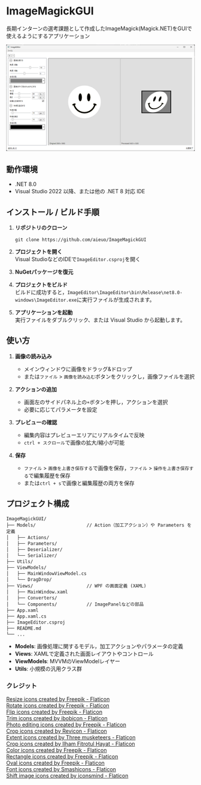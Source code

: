 ﻿# ImageMagickGUI

長期インターンの選考課題として作成したImageMagick(Magick.NET)をGUIで使えるようにするアプリケーション

![img.png](../.github/img.png)

## 動作環境

- .NET 8.0
- Visual Studio 2022 以降、または他の .NET 8 対応 IDE

## インストール / ビルド手順

1. **リポジトリのクローン**  
   ```shell
   git clone https://github.com/aieuo/ImageMagickGUI
   ```

2. **プロジェクトを開く**  
   Visual StudioなどのIDEで`ImageEditor.csproj`を開く
3. **NuGetパッケージを復元**  

4. **プロジェクトをビルド**  
   ビルドに成功すると，`ImageEditor\ImageEditor\bin\Release\net8.0-windows\ImageEditor.exe`に実行ファイルが生成されます。

5. **アプリケーションを起動**  
   実行ファイルをダブルクリック、または Visual Studio から起動します。

## 使い方

1. **画像の読み込み**
    - メインウィンドウに画像をドラッグ&ドロップ
    - または`ファイル` > `画像を読み込む`ボタンをクリックし，画像ファイルを選択

2. **アクションの追加**
    - 画面左のサイドパネル上の`+`ボタンを押し，アクションを選択
    - 必要に応じてパラメータを設定

3. **プレビューの確認**
    - 編集内容はプレビューエリアにリアルタイムで反映
    - `ctrl + スクロール`で画像の拡大/縮小が可能

4. **保存**
    - `ファイル` > `画像を上書き保存する`で画像を保存，`ファイル` > `操作を上書き保存する`で編集履歴を保存
    - または`ctrl + s`で画像と編集履歴の両方を保存

## プロジェクト構成

    ImageMagickGUI/
    ├── Models/                   // Action（加工アクション）や Parameters を定義
    │   ├── Actions/
    │   ├── Parameters/
    │   ├── Deserializer/
    │   └── Serializer/
    ├── Utils/                    
    ├── ViewModels/               
    │   ├── MainWindowViewModel.cs
    │   └── DragDrop/            
    ├── Views/                    // WPF の画面定義 (XAML)
    │   ├── MainWindow.xaml
    │   ├── Converters/
    │   └── Components/           // ImagePanelなどの部品
    ├── App.xaml                  
    ├── App.xaml.cs
    ├── ImageEditor.csproj        
    ├── README.md                 
    └── ...

- **Models**: 画像処理に関するモデル，加工アクションやパラメータの定義
- **Views**: XAMLで定義された画面レイアウトやコントロール
- **ViewModels**: MVVMのViewModelレイヤー
- **Utils**: 小規模の汎用クラス群

### クレジット

<a href="https://www.flaticon.com/free-icons/resize" title="resize icons">Resize icons created by Freepik - Flaticon</a>  
<a href="https://www.flaticon.com/free-icons/rotate" title="rotate icons">Rotate icons created by Freepik - Flaticon</a>    
<a href="https://www.flaticon.com/free-icons/flip" title="flip icons">Flip icons created by Freepik - Flaticon</a>  
<a href="https://www.flaticon.com/free-icons/trim" title="trim icons">Trim icons created by ibobicon - Flaticon</a>  
<a href="https://www.flaticon.com/free-icons/photo-editing" title="photo editing icons">Photo editing icons created by Freepik - Flaticon</a>  
<a href="https://www.flaticon.com/free-icons/crop" title="crop icons">Crop icons created by Revicon - Flaticon</a>  
<a href="https://www.flaticon.com/free-icons/extent" title="extent icons">Extent icons created by Three musketeers - Flaticon</a>  
<a href="https://www.flaticon.com/free-icons/crop" title="crop icons">Crop icons created by Ilham Fitrotul Hayat - Flaticon</a>  
<a href="https://www.flaticon.com/free-icons/color" title="color icons">Color icons created by Freepik - Flaticon</a>  
<a href="https://www.flaticon.com/free-icons/rectangle" title="rectangle icons">Rectangle icons created by Freepik - Flaticon</a>  
<a href="https://www.flaticon.com/free-icons/oval" title="oval icons">Oval icons created by Freepik - Flaticon</a>  
<a href="https://www.flaticon.com/free-icons/font" title="font icons">Font icons created by Smashicons - Flaticon</a>  
<a href="https://www.flaticon.com/free-icons/shift-image" title="shift image icons">Shift image icons created by iconsmind - Flaticon</a>  

